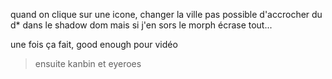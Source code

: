 quand on clique sur une icone, changer la ville
pas possible d'accrocher du d* dans le shadow dom
mais si j'en sors le morph écrase tout...

une fois ça fait, good enough pour vidéo

> ensuite kanbin et eyeroes

